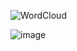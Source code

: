 ![WordCloud](https://user-images.githubusercontent.com/689226/85953577-1317a500-b98f-11ea-96bb-66a053ddb97a.png)


![image](https://user-images.githubusercontent.com/689226/85977720-bb168800-b9fa-11ea-8ffe-919d279a8952.png)
